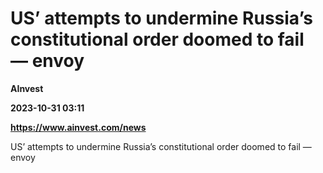 # US’ attempts to undermine Russia’s constitutional order doomed to fail — envoy
**AInvest**

**2023-10-31 03:11**

**https://www.ainvest.com/news**

US’ attempts to undermine Russia’s constitutional order doomed to fail — envoy